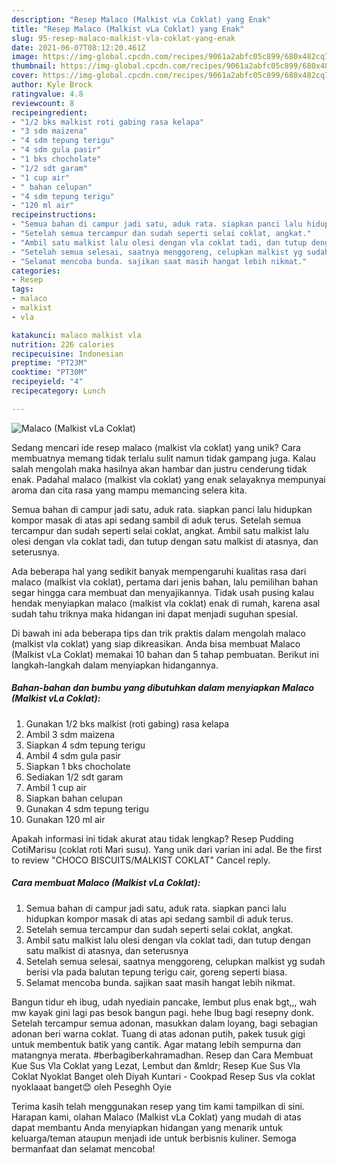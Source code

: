 ```yaml
---
description: "Resep Malaco (Malkist vLa Coklat) yang Enak"
title: "Resep Malaco (Malkist vLa Coklat) yang Enak"
slug: 95-resep-malaco-malkist-vla-coklat-yang-enak
date: 2021-06-07T08:12:20.461Z
image: https://img-global.cpcdn.com/recipes/9061a2abfc05c899/680x482cq70/malaco-malkist-vla-coklat-foto-resep-utama.jpg
thumbnail: https://img-global.cpcdn.com/recipes/9061a2abfc05c899/680x482cq70/malaco-malkist-vla-coklat-foto-resep-utama.jpg
cover: https://img-global.cpcdn.com/recipes/9061a2abfc05c899/680x482cq70/malaco-malkist-vla-coklat-foto-resep-utama.jpg
author: Kyle Brock
ratingvalue: 4.8
reviewcount: 8
recipeingredient:
- "1/2 bks malkist roti gabing rasa kelapa"
- "3 sdm maizena"
- "4 sdm tepung terigu"
- "4 sdm gula pasir"
- "1 bks chocholate"
- "1/2 sdt garam"
- "1 cup air"
- " bahan celupan"
- "4 sdm tepung terigu"
- "120 ml air"
recipeinstructions:
- "Semua bahan di campur jadi satu, aduk rata. siapkan panci lalu hidupkan kompor masak di atas api sedang sambil di aduk terus."
- "Setelah semua tercampur dan sudah seperti selai coklat, angkat."
- "Ambil satu malkist lalu olesi dengan vla coklat tadi, dan tutup dengan satu malkist di atasnya, dan seterusnya"
- "Setelah semua selesai, saatnya menggoreng, celupkan malkist yg sudah berisi vla pada balutan tepung terigu cair, goreng seperti biasa."
- "Selamat mencoba bunda. sajikan saat masih hangat lebih nikmat."
categories:
- Resep
tags:
- malaco
- malkist
- vla

katakunci: malaco malkist vla 
nutrition: 226 calories
recipecuisine: Indonesian
preptime: "PT23M"
cooktime: "PT30M"
recipeyield: "4"
recipecategory: Lunch

---
```



![Malaco (Malkist vLa Coklat)](https://img-global.cpcdn.com/recipes/9061a2abfc05c899/680x482cq70/malaco-malkist-vla-coklat-foto-resep-utama.jpg)

Sedang mencari ide resep malaco (malkist vla coklat) yang unik? Cara membuatnya memang tidak terlalu sulit namun tidak gampang juga. Kalau salah mengolah maka hasilnya akan hambar dan justru cenderung tidak enak. Padahal malaco (malkist vla coklat) yang enak selayaknya mempunyai aroma dan cita rasa yang mampu memancing selera kita.

Semua bahan di campur jadi satu, aduk rata. siapkan panci lalu hidupkan kompor masak di atas api sedang sambil di aduk terus. Setelah semua tercampur dan sudah seperti selai coklat, angkat. Ambil satu malkist lalu olesi dengan vla coklat tadi, dan tutup dengan satu malkist di atasnya, dan seterusnya.

Ada beberapa hal yang sedikit banyak mempengaruhi kualitas rasa dari malaco (malkist vla coklat), pertama dari jenis bahan, lalu pemilihan bahan segar hingga cara membuat dan menyajikannya. Tidak usah pusing kalau hendak menyiapkan malaco (malkist vla coklat) enak di rumah, karena asal sudah tahu triknya maka hidangan ini dapat menjadi suguhan spesial.


Di bawah ini ada beberapa tips dan trik praktis dalam mengolah malaco (malkist vla coklat) yang siap dikreasikan. Anda bisa membuat Malaco (Malkist vLa Coklat) memakai 10 bahan dan 5 tahap pembuatan. Berikut ini langkah-langkah dalam menyiapkan hidangannya.

<!--inarticleads1-->

##### Bahan-bahan dan bumbu yang dibutuhkan dalam menyiapkan Malaco (Malkist vLa Coklat):

1. Gunakan 1/2 bks malkist (roti gabing) rasa kelapa
1. Ambil 3 sdm maizena
1. Siapkan 4 sdm tepung terigu
1. Ambil 4 sdm gula pasir
1. Siapkan 1 bks chocholate
1. Sediakan 1/2 sdt garam
1. Ambil 1 cup air
1. Siapkan  bahan celupan
1. Gunakan 4 sdm tepung terigu
1. Gunakan 120 ml air


Apakah informasi ini tidak akurat atau tidak lengkap? Resep Pudding CotiMarisu (coklat roti Mari susu). Yang unik dari varian ini adal. Be the first to review &#34;CHOCO BISCUITS/MALKIST COKLAT&#34; Cancel reply. 

<!--inarticleads2-->

##### Cara membuat Malaco (Malkist vLa Coklat):

1. Semua bahan di campur jadi satu, aduk rata. siapkan panci lalu hidupkan kompor masak di atas api sedang sambil di aduk terus.
1. Setelah semua tercampur dan sudah seperti selai coklat, angkat.
1. Ambil satu malkist lalu olesi dengan vla coklat tadi, dan tutup dengan satu malkist di atasnya, dan seterusnya
1. Setelah semua selesai, saatnya menggoreng, celupkan malkist yg sudah berisi vla pada balutan tepung terigu cair, goreng seperti biasa.
1. Selamat mencoba bunda. sajikan saat masih hangat lebih nikmat.


Bangun tidur eh ibug, udah nyediain pancake, lembut plus enak bgt,,, wah mw kayak gini lagi pas besok bangun pagi. hehe Ibug bagi resepny donk. Setelah tercampur semua adonan, masukkan dalam loyang, bagi sebagian adonan beri warna coklat. Tuang di atas adonan putih, pakek tusuk gigi untuk membentuk batik yang cantik. Agar matang lebih sempurna dan matangnya merata. #berbagiberkahramadhan. Resep dan Cara Membuat Kue Sus Vla Coklat yang Lezat, Lembut dan &amp;mldr; Resep Kue Sus Vla Coklat Nyoklat Banget oleh Diyah Kuntari - Cookpad Resep Sus vla coklat nyoklaaat banget😊 oleh Peseghh Oyie 

Terima kasih telah menggunakan resep yang tim kami tampilkan di sini. Harapan kami, olahan Malaco (Malkist vLa Coklat) yang mudah di atas dapat membantu Anda menyiapkan hidangan yang menarik untuk keluarga/teman ataupun menjadi ide untuk berbisnis kuliner. Semoga bermanfaat dan selamat mencoba!
